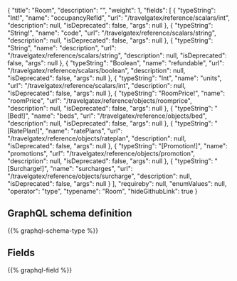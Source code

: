 {
  "title": "Room",
  "description": "",
  "weight": 1,
  "fields": [
    {
      "typeString": "Int!",
      "name": "occupancyRefId",
      "url": "/travelgatex/reference/scalars/int",
      "description": null,
      "isDeprecated": false,
      "args": null
    },
    {
      "typeString": "String!",
      "name": "code",
      "url": "/travelgatex/reference/scalars/string",
      "description": null,
      "isDeprecated": false,
      "args": null
    },
    {
      "typeString": "String",
      "name": "description",
      "url": "/travelgatex/reference/scalars/string",
      "description": null,
      "isDeprecated": false,
      "args": null
    },
    {
      "typeString": "Boolean",
      "name": "refundable",
      "url": "/travelgatex/reference/scalars/boolean",
      "description": null,
      "isDeprecated": false,
      "args": null
    },
    {
      "typeString": "Int",
      "name": "units",
      "url": "/travelgatex/reference/scalars/int",
      "description": null,
      "isDeprecated": false,
      "args": null
    },
    {
      "typeString": "RoomPrice!",
      "name": "roomPrice",
      "url": "/travelgatex/reference/objects/roomprice",
      "description": null,
      "isDeprecated": false,
      "args": null
    },
    {
      "typeString": "[Bed!]",
      "name": "beds",
      "url": "/travelgatex/reference/objects/bed",
      "description": null,
      "isDeprecated": false,
      "args": null
    },
    {
      "typeString": "[RatePlan!]",
      "name": "ratePlans",
      "url": "/travelgatex/reference/objects/rateplan",
      "description": null,
      "isDeprecated": false,
      "args": null
    },
    {
      "typeString": "[Promotion!]",
      "name": "promotions",
      "url": "/travelgatex/reference/objects/promotion",
      "description": null,
      "isDeprecated": false,
      "args": null
    },
    {
      "typeString": "[Surcharge!]",
      "name": "surcharges",
      "url": "/travelgatex/reference/objects/surcharge",
      "description": null,
      "isDeprecated": false,
      "args": null
    }
  ],
  "requireby": null,
  "enumValues": null,
  "operator": "type",
  "typename": "Room",
  "hideGithubLink": true
}
## GraphQL schema definition

{{% graphql-schema-type %}}

## Fields

{{% graphql-field %}}
